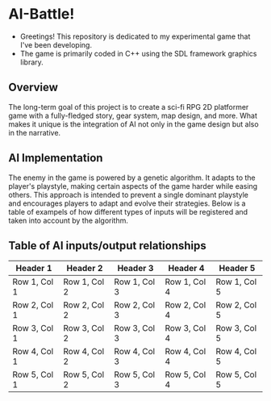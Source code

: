 # AI-Battle!

- Greetings! This repository is dedicated to my experimental game that I've been developing.
- The game is primarily coded in C++ using the SDL framework graphics library.

## Overview

The long-term goal of this project is to create a sci-fi RPG 2D platformer game with a fully-fledged story, gear system, map design, and more. What makes it unique is the integration of AI not only in the game design but also in the narrative.

## AI Implementation

The enemy in the game is powered by a genetic algorithm. It adapts to the player's playstyle, making certain aspects of the game harder while easing others. This approach is intended to prevent a single dominant playstyle and encourages players to adapt and evolve their strategies. Below is a table of exampels of how different types of inputs will be registered and taken into account by the algorithm. 

## Table of AI inputs/output relationships

| Header 1 | Header 2 | Header 3 | Header 4 | Header 5 |
|----------|----------|----------|----------|----------|
| Row 1, Col 1 | Row 1, Col 2 | Row 1, Col 3 | Row 1, Col 4 | Row 1, Col 5 |
| Row 2, Col 1 | Row 2, Col 2 | Row 2, Col 3 | Row 2, Col 4 | Row 2, Col 5 |
| Row 3, Col 1 | Row 3, Col 2 | Row 3, Col 3 | Row 3, Col 4 | Row 3, Col 5 |
| Row 4, Col 1 | Row 4, Col 2 | Row 4, Col 3 | Row 4, Col 4 | Row 4, Col 5 |
| Row 5, Col 1 | Row 5, Col 2 | Row 5, Col 3 | Row 5, Col 4 | Row 5, Col 5 |

